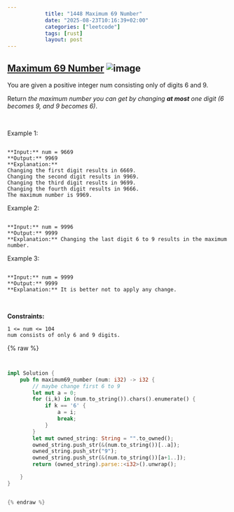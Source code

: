 ```yaml
---
            title: "1448 Maximum 69 Number"
            date: "2025-08-23T10:16:39+02:00"
            categories: ["leetcode"]
            tags: [rust]
            layout: post
---
```

            
## [Maximum 69 Number](https://leetcode.com/problems/maximum-69-number) ![image](https://img.shields.io/badge/Difficulty-Easy-brightgreen)

You are given a positive integer num consisting only of digits 6 and 9.

Return *the maximum number you can get by changing **at most** one digit (*6* becomes *9*, and *9* becomes *6*)*.

 

Example 1:

```

**Input:** num = 9669
**Output:** 9969
**Explanation:** 
Changing the first digit results in 6669.
Changing the second digit results in 9969.
Changing the third digit results in 9699.
Changing the fourth digit results in 9666.
The maximum number is 9969.

```

Example 2:

```

**Input:** num = 9996
**Output:** 9999
**Explanation:** Changing the last digit 6 to 9 results in the maximum number.

```

Example 3:

```

**Input:** num = 9999
**Output:** 9999
**Explanation:** It is better not to apply any change.

```

 

**Constraints:**

	1 <= num <= 104
	num consists of only 6 and 9 digits.

{% raw %}


```rust


impl Solution {
    pub fn maximum69_number (num: i32) -> i32 {
        // maybe change first 6 to 9
        let mut a = 0;
        for (i,k) in (num.to_string()).chars().enumerate() {
            if k == '6' {
                a = i;
                break;
            }
        }
        let mut owned_string: String = "".to_owned();
        owned_string.push_str(&(num.to_string())[..a]);
        owned_string.push_str("9");
        owned_string.push_str(&(num.to_string())[a+1..]);
        return (owned_string).parse::<i32>().unwrap();

    }
}


{% endraw %}
```
